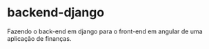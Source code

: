 # backend-django
Fazendo o back-end em django para o front-end em angular de uma aplicação de finanças.

